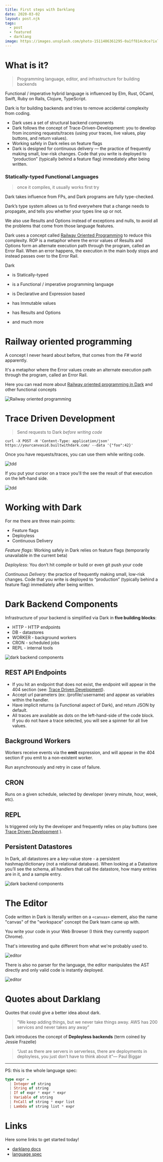 ```yaml
---
title: First steps with Darklang
date: 2020-03-02
layout: post.njk
tags:
  - post
  - featured
  - darklang
image: https://images.unsplash.com/photo-1511406361295-0a1ff814c0ce?ixlib=rb-1.2.1&ixid=eyJhcHBfaWQiOjEyMDd9&auto=format&fit=crop&w=250&q=40
---
```


# What is it?

> Programming language, editor, and infrastructure for building backends

Functional / imperative hybrid language is influenced by  Elm, Rust, OCaml, Swift, Ruby on Rails, Clojure, TypeScript.

Dark is for building backends and tries to remove accidental complexity from coding.

- Dark uses a set of structural backend components
- Dark follows the concept of Trace-Driven-Development: you to develop from incoming requests/traces (using your traces, live values, play buttons, and return values).
- Working safely in Dark relies on feature flags
- Dark is designed for continuous delivery — the practice of frequently making small, low-risk changes. Code that you write is deployed to “production” (typically behind a feature flag) immediately after being written.


### Statically-typed Functional Languages

> once it compiles, it usually works first try

Dark takes influence from FPs, and Dark programs are fully type-checked.

Dark’s type system allows us to find everywhere that a change needs to propagate, and tells you whether your types line up or not.

We also use Results and Options instead of exceptions and nulls, to avoid all the problems that come from those language features.

Dark uses a concept called [Railway Oriented Programming](https://fsharpforfunandprofit.com/posts/recipe-part2/) to reduce this complexity. ROP is a metaphor where the error values of Results and Options form an alternate execution path through the program, called an Error Rail. When an error happens, the execution in the main body stops and instead passes over to the Error Rail.

Dark

- is Statically-typed

- is a Functional / imperative programming language

- is Declarative and Expression based

- has Immutable values

- has Results and Options

- and much more


# Railway oriented programming

A concept I never heard about before, that comes from the *F#* world apparently.

It's a metaphor where the Error values create an alternate execution path through the program, called an Error Rail.

Here you can read more about [Railway oriented programming in Dark](https://medium.com/darklang/real-problems-with-functional-languages-efe668c5264a) and other functional concepts

![Railway oriented programming](/assets/images/posts/dark/railway.png)


# Trace Driven Development

> Send requests to Dark *before writing code*

```
curl -X POST -H 'Content-Type: application/json' https://yourcanvasid.builtwithdark.com/ --data '{"foo":42}'
```

Once you have requests/traces, you can use them while writing code.

![tdd](/assets/images/posts/dark/tdd1.png)

If you put your cursor on a trace you'll the see the result of that execution on the left-hand side.

![tdd](/assets/images/posts/dark/tdd2.png)


# Working with Dark

For me there are three main points:

- Feature flags
- Deployless
- Continuous Delivery


*Feature flags*: Working safely in Dark relies on feature flags (temporarily unavailable in the current beta)

*Deployless*: You don’t hit compile or build or even git push your code

*Continuous Delivery*: the practice of frequently making small, low-risk changes. Code that you write is deployed to “production” (typically behind a feature flag) immediately after being written.


# Dark Backend Components

Infrastructure of your backend is simplified via Dark in **five building blocks**:
- HTTP - HTTP endpoints
- DB - datastores
- WORKER - background workers
- CRON - scheduled jobs
- REPL - internal tools

![dark backend components](/assets/images/posts/dark/backend-components.png)

## REST API Endpoints

* If you hit an endpoint that does not exist, the endpoint will appear in the 404 section (see: [Trace Driven Development](https://darklang.github.io/docs/trace-driven-development)).
* Accept url parameters (ex: /profile/:username) and appear as variables within the handler.
* Have implicit returns (a Functional aspect of Dark), and return JSON by default.
* All traces are available as dots on the left-hand-side of the code block. If you do not have a trace selected, you will see a spinner for all live values.

## Background Workers

Workers receive events via the **emit** expression, and will appear in the 404 section if you emit to a non-existent worker.

Run asynchronously and retry in case of failure.

## CRON

Runs on a given schedule, selected by developer (every minute, hour, week, etc).

## REPL

Is triggered only by the developer and frequently relies on play buttons (see  [Trace Driven Development](https://darklang.github.io/docs/trace-driven-development) ).

## Persistent Datastores

In Dark, all datastores are a key-value store - a persistent hashmap/dictionary (not a relational database). When looking at a Datastore you’ll see the schema, all handlers that call the datastore, how many entries are in it, and a sample entry.

![dark backend components](/assets/images/posts/dark/datastores.png)

# The Editor

Code written in Dark is literally written on a `<canvas>` element, also the name "canvas" of the "workspace" concept the Dark team came up with.

You write your code in your Web Browser (I think they currently support Chrome).

That's interesting and quite different from what we're probably used to.

![editor](/assets/images/posts/dark/editor1.png)

There is also no parser for the language, the editor manipulates the AST directly and only valid code is instantly deployed.

![editor](/assets/images/posts/dark/editor2.png)



# Quotes about Darklang

Quotes that could give a better idea about dark.

> “We keep adding things, but we never take things away. AWS has 200 services and never takes any away”

Dark introduces the concept of **Deployless backends** (term coined by Jessie Frazelle)

> “Just as there are servers in serverless, there are deployments in deployless, you just don’t have to think about it”— Paul Biggar


---

PS: this is the whole language spec:

```haskell
type expr =
  | Integer of string
  | String of string
  | If of expr * expr * expr
  | Variable of string
  | FnCall of string * expr list
  | Lambda of string list * expr
```


# Links

Here some links to get started today!

- [darklang docs](https://darklang.github.io/docs/introduction)
- [language spec](https://ops-documentation.builtwithdark.com/?pretty=1)
